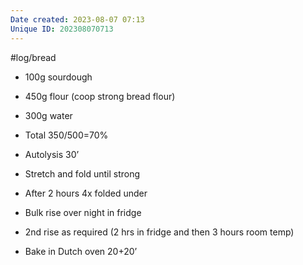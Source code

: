 ```yaml
---
Date created: 2023-08-07 07:13
Unique ID: 202308070713
---
```

#log/bread 

- 100g sourdough
- 450g flour (coop strong bread flour)
- 300g water
- Total 350/500=70%

- Autolysis 30’
- Stretch and fold until strong
- After 2 hours 4x folded under

- Bulk rise over night in fridge 
- 2nd rise as required (2 hrs in fridge and then 3 hours room temp)

- Bake in Dutch oven 20+20’